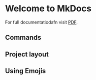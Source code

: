 # Welcome to MkDocs

For full documentatiodafn visit [PDF](/docs/3/S3.pdf).

## Commands



## Project layout



## Using Emojis

